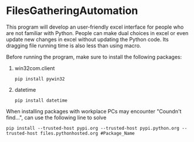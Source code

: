 # FilesGatheringAutomation

This program will develop an user-friendly excel interface for people who are not familiar with Python. People can make dual choices in excel or even update new changes in excel without updating the Python code. Its dragging file running time is also less than using macro.

Before running the program, make sure to install the following packages:
1. win32com.client
   ```
   pip install pywin32
   ```
3. datetime
   ```
   pip install datetime
   ```

When installing packages with workplace PCs may encounter "Coundn't find...", can use the following line to solve
```
pip install --trusted-host pypi.org --trusted-host pypi.python.org --trusted-host files.pythonhosted.org #Package_Name
```
